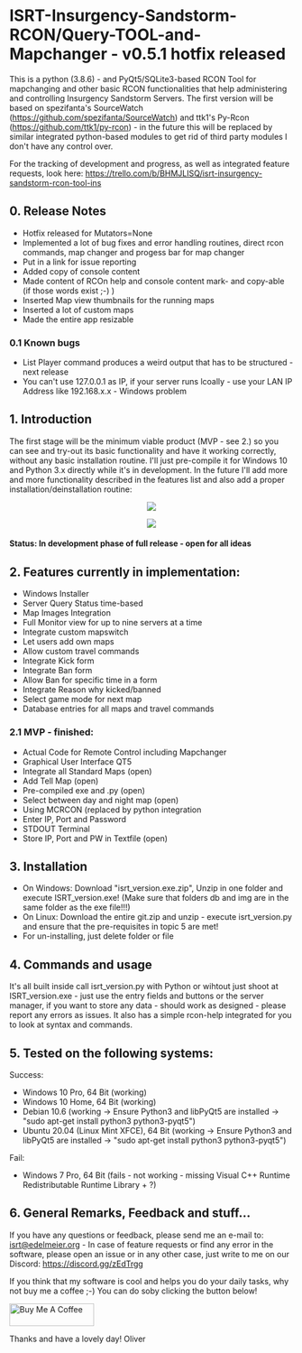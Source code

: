 # ISRT-Insurgency-Sandstorm-RCON/Query-TOOL-and-Mapchanger - v0.5.1 hotfix released
This is a python (3.8.6) - and PyQt5/SQLite3-based RCON Tool for mapchanging and other basic RCON functionalities that help administering and controlling Insurgency Sandstorm Servers. The first version will be based on spezifanta's SourceWatch (https://github.com/spezifanta/SourceWatch) and ttk1's Py-Rcon (https://github.com/ttk1/py-rcon) - in the future this will be replaced by similar integrated python-based modules to get rid of third party modules I don't have any control over.

For the tracking of development and progress, as well as integrated feature requests, look here: https://trello.com/b/BHMJLISQ/isrt-insurgency-sandstorm-rcon-tool-ins

## 0. Release Notes
- Hotfix released for Mutators=None
- Implemented a lot of bug fixes and error handling routines, direct rcon commands, map changer and progess bar for map changer
- Put in a link for issue reporting
- Added copy of console content
- Made content of RCOn help and console content mark- and copy-able (if those words exist ;-) )
- Inserted Map view thumbnails for the running maps
- Inserted a lot of custom maps
- Made the entire app resizable

### 0.1 Known bugs
- List Player command produces a weird output that has to be structured - next release
- You can't use 127.0.0.1 as IP, if your server runs lcoally - use your LAN IP Address like 192.168.x.x - Windows problem

## 1. Introduction
The first stage will be the minimum viable product (MVP - see 2.) so you can see and try-out its basic functionality and have it working correctly, without any basic installation routine. I'll just pre-compile it for Windows 10 and Python 3.x directly while it's in development. In the future I'll add more and more functionality described in the features list and also add a proper installation/deinstallation routine:

<center><img src="http://gs.tct-gaming.com/isrt05.jpg"></center>
<p>
<center><img src="http://gs.tct-gaming.com/isrt05a.jpg"></center>

#### Status: In development phase of full release - open for all ideas

## 2. Features currently in implementation:
- Windows Installer 
- Server Query Status time-based
- Map Images Integration
- Full Monitor view for up to nine servers at a time
- Integrate custom mapswitch
- Let users add own maps
- Allow custom travel commands
- Integrate Kick form
- Integrate Ban form
- Allow Ban for specific time in a form
- Integrate Reason why kicked/banned
- Select game mode for next map
- Database entries for all maps and travel commands

### 2.1 MVP - finished:
- Actual Code for Remote Control including Mapchanger
- Graphical User Interface QT5
- Integrate all Standard Maps (open)
- Add Tell Map (open)
- Pre-compiled exe and .py (open)
- Select between day and night map (open)
- Using MCRCON (replaced by python integration
- Enter IP, Port and Password
- STDOUT Terminal
- Store IP, Port and PW in Textfile (open)

## 3. Installation
- On Windows: Download "isrt_version.exe.zip", Unzip in one folder and execute ISRT_version.exe! (Make sure that folders db and img are in the same folder as the exe file!!!)
- On Linux: Download the entire git.zip and unzip - execute isrt_version.py and ensure that the pre-requisites in topic 5 are met!
- For un-installing, just delete folder or file

## 4. Commands and usage
It's all built inside call isrt_version.py with Python or wihtout just shoot at ISRT_version.exe - just use the entry fields and buttons or the server manager, if you want to store any data - should work as designed - please report any errors as issues. It also has a simple rcon-help integrated for you to look at syntax and commands.

## 5. Tested on the following systems:
Success:
- Windows 10 Pro, 64 Bit (working)
- Windows 10 Home, 64 Bit (working)
- Debian 10.6 (working -> Ensure Python3 and libPyQt5 are installed -> "sudo apt-get install python3 python3-pyqt5")
- Ubuntu 20.04 (Linux Mint XFCE), 64 Bit (working -> Ensure Python3 and libPyQt5 are installed -> "sudo apt-get install python3 python3-pyqt5")

Fail:
- Windows 7 Pro, 64 Bit (fails - not working - missing Visual C++ Runtime Redistributable Runtime Library + ?)

## 6. General Remarks, Feedback and stuff...
If you have any questions or feedback, please send me an e-mail to: isrt@edelmeier.org - In case of feature requests or find any error in the software, please open an issue or in any other case, just write to me on our Discord: https://discord.gg/zEdTrgg

If you think that my software is cool and helps you do your daily tasks, why not buy me a coffee ;-) You can do soby clicking the button below!

<a href="https://www.buymeacoffee.com/oedelmeier" target="_blank"><img src="https://cdn.buymeacoffee.com/buttons/v2/default-yellow.png" alt="Buy Me A Coffee" style="height: 40px !important;width: 150px !important;"></a>

Thanks and have a lovely day!
Oliver

